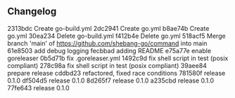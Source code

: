 

## Changelog

2313bdc Create go-build.yml
2dc2941 Create go.yml
b8ae74b Create go.yml
30ea234 Delete go-build.yml
f412b4e Delete go.yml
518acf5 Merge branch 'main' of https://github.com/shebang-go/command into main
61e8503 add debug logging
fecbbad adding README
e75a77e enable goreleaser
0b5d71b fix .goreleaser.yml
1492c9d fix shell script in test (posix compliant)
278c98a fix shell script in test (posix compliant)
39aee84 prepare release
cddbd23 refactored, fixed race conditions
781580f release 0.1.0
df504d5 release 0.1.0
8d265f7 release 0.1.0
a235cbd release 0.1.0
77fe643 release 0.1.0


